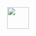 <img src="https://raw.githubusercontent.com/FortAwesome/Font-Awesome/6.x/svgs/regular/face-grin.svg" width="50" height="50">